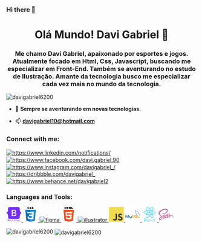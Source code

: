 ### Hi there 👋

<h1 align="center">Olá Mundo! Davi Gabriel 👨</h1>
<h3 align="center">Me chamo Davi Gabriel, apaixonado por esportes e jogos. Atualmente focado em Html, Css, Javascript, buscando me especializar em Front-End. Também se aventurando no estudo de Ilustração. Amante da tecnologia busco me especializar cada vez mais no mundo da tecnologia.</h3>

<p align="left"> <img src="https://komarev.com/ghpvc/?username=davigabriel6200&label=Profile%20views&color=0e75b6&style=flat" alt="davigabriel6200" /> </p>

- 🌱 **Sempre se aventurando em novas tecnologias.**

- 📫 **davigabriel10@hotmail.com**

<h3 align="left">Connect with me:</h3>
<p align="left">
<a href="https://linkedin.com/in/https://www.linkedin.com/notifications/" target="blank"><img align="center" src="https://cdn.jsdelivr.net/npm/simple-icons@3.0.1/icons/linkedin.svg" alt="https://www.linkedin.com/notifications/" height="30" width="40" /></a>
<a href="https://fb.com/https://www.facebook.com/davi.gabriel.90" target="blank"><img align="center" src="https://cdn.jsdelivr.net/npm/simple-icons@3.0.1/icons/facebook.svg" alt="https://www.facebook.com/davi.gabriel.90" height="30" width="40" /></a>
<a href="https://instagram.com/https://www.instagram.com/davigabriel_/" target="blank"><img align="center" src="https://cdn.jsdelivr.net/npm/simple-icons@3.0.1/icons/instagram.svg" alt="https://www.instagram.com/davigabriel_/" height="30" width="40" /></a>
<a href="https://dribbble.com/https://dribbble.com/davigabriel_" target="blank"><img align="center" src="https://cdn.jsdelivr.net/npm/simple-icons@3.0.1/icons/dribbble.svg" alt="https://dribbble.com/davigabriel_" height="30" width="40" /></a>
<a href="https://www.behance.net/https://www.behance.net/davigabriel2" target="blank"><img align="center" src="https://cdn.jsdelivr.net/npm/simple-icons@3.0.1/icons/behance.svg" alt="https://www.behance.net/davigabriel2" height="30" width="40" /></a>
</p>

<h3 align="left">Languages and Tools:</h3>
<p align="left"> <a href="https://getbootstrap.com" target="_blank"> <img src="https://raw.githubusercontent.com/devicons/devicon/master/icons/bootstrap/bootstrap-plain-wordmark.svg" alt="bootstrap" width="40" height="40"/> </a> <a href="https://www.w3schools.com/css/" target="_blank"> <img src="https://raw.githubusercontent.com/devicons/devicon/master/icons/css3/css3-original-wordmark.svg" alt="css3" width="40" height="40"/> </a> <a href="https://www.figma.com/" target="_blank"> <img src="https://www.vectorlogo.zone/logos/figma/figma-icon.svg" alt="figma" width="40" height="40"/> </a> <a href="https://www.w3.org/html/" target="_blank"> <img src="https://raw.githubusercontent.com/devicons/devicon/master/icons/html5/html5-original-wordmark.svg" alt="html5" width="40" height="40"/> </a> <a href="https://www.adobe.com/in/products/illustrator.html" target="_blank"> <img src="https://www.vectorlogo.zone/logos/adobe_illustrator/adobe_illustrator-icon.svg" alt="illustrator" width="40" height="40"/> </a> <a href="https://developer.mozilla.org/en-US/docs/Web/JavaScript" target="_blank"> <img src="https://raw.githubusercontent.com/devicons/devicon/master/icons/javascript/javascript-original.svg" alt="javascript" width="40" height="40"/> </a> <a href="https://www.mysql.com/" target="_blank"> <img src="https://raw.githubusercontent.com/devicons/devicon/master/icons/mysql/mysql-original-wordmark.svg" alt="mysql" width="40" height="40"/> </a> <a href="https://reactjs.org/" target="_blank"> <img src="https://raw.githubusercontent.com/devicons/devicon/master/icons/react/react-original-wordmark.svg" alt="react" width="40" height="40"/> </a> <a href="https://sass-lang.com" target="_blank"> <img src="https://raw.githubusercontent.com/devicons/devicon/master/icons/sass/sass-original.svg" alt="sass" width="40" height="40"/> </a> </p>

<p><img align="left" src="https://github-readme-stats.vercel.app/api/top-langs?username=davigabriel6200&show_icons=true&locale=en&layout=compact" alt="davigabriel6200" /></p>

<p>&nbsp;<img align="center" src="https://github-readme-stats.vercel.app/api?username=davigabriel6200&show_icons=true&locale=en" alt="davigabriel6200" /></p>
